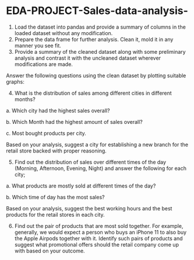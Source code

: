 # EDA-PROJECT-Sales-data-analysis-
1. Load the dataset into pandas and provide a summary of columns in the loaded dataset without any modification.
2. Prepare the data frame for further analysis. Clean it, mold it in any manner you see fit.
3. Provide a summary of the cleaned dataset along with some preliminary analysis and contrast it with the uncleaned dataset wherever modifications are made.

Answer the following questions using the clean dataset by plotting suitable graphs:

4. What is the distribution of sales among different cities in different months?

 a. Which city had the highest sales overall?

 b. Which Month had the highest amount of sales overall?

 c. Most bought products per city.

 Based on your analysis, suggest a city for establishing a new branch for the retail store backed with proper reasoning.

5. Find out the distribution of sales over different times of the day (Morning, Afternoon, Evening, Night) and answer the following for each city;

 a. What products are mostly sold at different times of the day?

 b. Which time of day has the most sales?

 Based on your analysis, suggest the best working hours and the best products for the retail stores in each city.

6. Find out the pair of products that are most sold together. For example, generally, we would expect a person who buys an iPhone 11 to also buy the Apple Airpods together with it. Identify such pairs of products and suggest what promotional offers should the retail company come up with based on your outcome.
